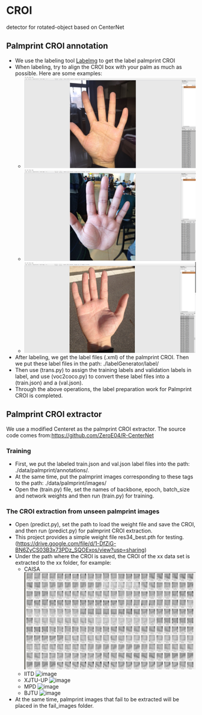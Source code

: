 # CROI
detector for rotated-object based on CenterNet

## Palmprint CROI annotation
* We use the labeling tool [Labelmg](https://github.com/chinakook/labelImg2/) to get the label palmprint CROI 
* When labeling, try to align the CROI box with your palm as much as possible. Here are some examples:
  * ![image](ret/dome1.png)
  * ![image](ret/dome2.png)
  * ![image](ret/dome3.png)
* After labeling, we get the label files (.xml) of the palmprint CROI. Then we put these label files in the path: ./labelGenerator/label/
* Then use (trans.py) to assign the training labels and validation labels in label, and use (voc2coco.py) to convert these label files into a (train.json) and a (val.json).
* Through the above operations, the label preparation work for Palmprint CROI is completed.

## Palmprint CROI extractor
We use a modified Centeret as the palmprint CROI extractor. The source code comes from:https://github.com/ZeroE04/R-CenterNet
### Training
* First, we put the labeled train.json and val.json label files into the path: ./data/palmprint/annotations/. 
* At the same time, put the palmprint images corresponding to these tags to the path: ./data/palmprint/images/
* Open the (train.py) file, set the names of backbone, epoch, batch_size and network weights and then run (train.py) for training.
### The CROI extraction from unseen palmprint images
* Open (predict.py), set the path to load the weight file and save the CROI, and then run (predict.py) for palmprint CROI extraction.
* This project provides a simple weight file res34_best.pth for testing. (https://drive.google.com/file/d/1-DfZiG-BN6ZyCS03B3x73PDz_SQOExos/view?usp=sharing)
* Under the path where the CROI is saved, the CROI of the xx data set is extracted to the xx folder, for example:
  * CAISA ![image](ret/casia.png)
  * IITD ![image](ret/iitd.png)
  * XJTU-UP ![image](ret/xjtu-up.png)
  * MPD ![image](ret/mpd.png)
  * BJTU ![image](ret/bjtu.png)
* At the same time, palmprint images that fail to be extracted will be placed in the fail_images folder.
